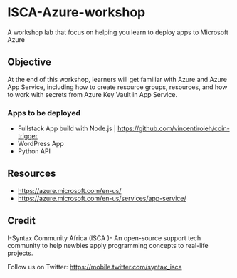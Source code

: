 # ISCA-Azure-workshop

A workshop lab that focus on helping you learn to deploy apps to Microsoft Azure

## Objective

At the end of this workshop, learners will get familiar with Azure and Azure App Service, including how to create resource groups, resources, and how to work with secrets from Azure Key Vault in App Service.

### Apps to be deployed

- Fullstack App build with Node.js | https://github.com/vincentiroleh/coin-trigger
- WordPress App
- Python API

## Resources

- https://azure.microsoft.com/en-us/
- https://azure.microsoft.com/en-us/services/app-service/

## Credit 

I-Syntax Community Africa (ISCA )- An open-source support tech community to help newbies apply programming concepts to real-life projects.

Follow us on Twitter:
https://mobile.twitter.com/syntax_isca